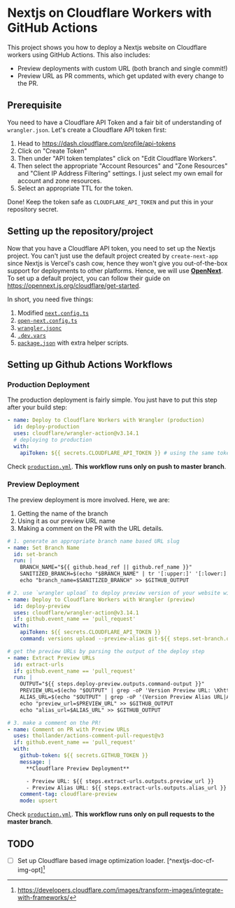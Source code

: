 # Nextjs on Cloudflare Workers with GitHub Actions

This project shows you how to deploy a Nextjs website on Cloudflare workers using
GitHub Actions. This also includes:

- Preview deployments with custom URL (both branch and single commit!)
- Preview URL as PR comments, which get updated with every change to the PR.

## Prerequisite

You need to have a Cloudflare API Token and a fair bit of understanding of
`wrangler.json`. Let's create a Cloudflare API token first:

1. Head to <https://dash.cloudflare.com/profile/api-tokens>
2. Click on "Create Token"
3. Then under "API token templates" click on "Edit Cloudflare Workers".
4. Then select the appropriate "Account Resources" and "Zone Resources" and
   "Client IP Address Filtering" settings. I just select my own email for
   account and zone resources.
5. Select an appropriate TTL for the token.

Done! Keep the token safe as `CLOUDFLARE_API_TOKEN` and put this in your
repository secret.

## Setting up the repository/project

Now that you have a Cloudflare API token, you need to set up the Nextjs project.
You can't just use the default project created by `create-next-app` since Nextjs
is Vercel's cash cow, hence they won't give you out-of-the-box support for
deployments to other platforms. Hence, we will use
[**OpenNext**](https://opennext.js.org). To set up a default project, you can
follow their guide on <https://opennext.js.org/cloudflare/get-started>.

In short, you need five things:

1. Modified [`next.config.ts`](./next.config.ts)
2. [`open-next.config.ts`](./open-next.config.ts)
3. [`wrangler.jsonc`](./wrangler.jsonc)
4. [`.dev.vars`](https://developers.cloudflare.com/workers/development-testing/#local-development)
5. [`package.json`](./package.json) with extra helper scripts.

## Setting up Github Actions Workflows

### Production Deployment

The production deployment is fairly simple. You just have to put this step after
your build step:

```yaml
- name: Deploy to Cloudflare Workers with Wrangler (production)
  id: deploy-production
  uses: cloudflare/wrangler-action@v3.14.1
  # deploying to production
  with:
    apiToken: ${{ secrets.CLOUDFLARE_API_TOKEN }} # using the same token we created earlier
```

Check [`production.yml`](./.github/workflows/production.yml). **This workflow
runs only on push to master branch**.

### Preview Deployment

The preview deployment is more involved. Here, we are:

1. Getting the name of the branch
2. Using it as our preview URL name
3. Making a comment on the PR with the URL details.

```yaml
# 1. generate an appropriate branch name based URL slug
- name: Set Branch Name
  id: set-branch
  run: |
    BRANCH_NAME="${{ github.head_ref || github.ref_name }}"
    SANITIZED_BRANCH=$(echo "$BRANCH_NAME" | tr '[:upper:]' '[:lower:]' | sed 's/[\/_.]/-/g' | sed 's/[^a-z0-9-]//g' | sed 's/^-*//')
    echo "branch_name=$SANITIZED_BRANCH" >> $GITHUB_OUTPUT

# 2. use `wrangler upload` to deploy preview version of your website with the preview URL
- name: Deploy to Cloudflare Workers with Wrangler (preview)
  id: deploy-preview
  uses: cloudflare/wrangler-action@v3.14.1
  if: github.event_name == 'pull_request'
  with:
    apiToken: ${{ secrets.CLOUDFLARE_API_TOKEN }}
    command: versions upload --preview-alias git-${{ steps.set-branch.outputs.branch_name }}

# get the preview URLs by parsing the output of the deploy step
- name: Extract Preview URLs
  id: extract-urls
  if: github.event_name == 'pull_request'
  run: |
    OUTPUT="${{ steps.deploy-preview.outputs.command-output }}"
    PREVIEW_URL=$(echo "$OUTPUT" | grep -oP 'Version Preview URL: \Khttps?://[^\s]+' || echo "Not found")
    ALIAS_URL=$(echo "$OUTPUT" | grep -oP '(Version Preview Alias URL|Assigned preview alias .* at): \Khttps?://[^\s]+' || echo "Not found")
    echo "preview_url=$PREVIEW_URL" >> $GITHUB_OUTPUT
    echo "alias_url=$ALIAS_URL" >> $GITHUB_OUTPUT

# 3. make a comment on the PR!
- name: Comment on PR with Preview URLs
  uses: thollander/actions-comment-pull-request@v3
  if: github.event_name == 'pull_request'
  with:
    github-token: ${{ secrets.GITHUB_TOKEN }}
    message: |
      **Cloudflare Preview Deployment**

      - Preview URL: ${{ steps.extract-urls.outputs.preview_url }}
      - Preview Alias URL: ${{ steps.extract-urls.outputs.alias_url }}
    comment-tag: cloudflare-preview
    mode: upsert
```

Check [`production.yml`](./.github/workflows/preview.yml). **This workflow
runs only on pull requests to the master branch**.

## TODO

- [ ] Set up Cloudflare based image optimization loader.
      [^nextjs-doc-cf-img-opt][^cf-docs-img-opt]

[^nextjs-docs-cf]: https://nextjs.org/docs/app/api-reference/config/next-config-js/images#cloudflare

[^cf-docs-img-opt]: https://developers.cloudflare.com/images/transform-images/integrate-with-frameworks/
